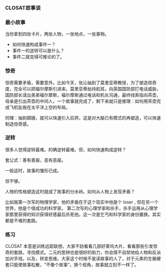 ### CLOSAT故事谈


### 最小故事

当你拿到四张卡片，两张人物，一张地点，一张事物。

* 如何快速构成事件一？
* 事件一的逆转可以是什么？
* 事件二就变得可推论的了。

### 惊奇

惊奇需要矛盾，需要意外。比如今天，张沁抽到了莫里亚蒂教授，为了塑造惊奇度，完全可以把福尔摩斯引进来。莫里亚蒂劫持航班，向英国国防部打电话威胁，国防部长请出弟弟福尔摩斯，福尔摩斯通过电话和机长沟通，最终线索指向茶壶，母亲是引出茶壶的中间人，一个故事就完成了，剩下来就只是推理：如何用茶壶完成飞机坠毁在太平洋上空的布局。


同理：抽到嫦娥，就可以快速引入后羿。这是对大脑已有模式的再塑造，可以快速制造惊奇感。

### 逆转

很多人觉得逆转最难。的确逆转最难。但，如何快速构成逆转？

套公式：善有善报，恶有恶报。

一般这时，故事的雏形已成。

但不够。

人物的性格塑造这时就成了故事的分水岭。如何从人物上发现矛盾？

比如我第一次写的物理学家，他的矛盾在于这个现实中他是个 loser , 但在另一个世界，他是个很成功的科学家。 第二次写的心理学家和杀手，杀手运用从心理学家那里获得的知识获得好感最后杀死他。这一次是乞丐和科学家的身份置换。其实都是不难的套路。

### 练习

CLOSAT 本意是训练远距联想。大家不妨看看几部好莱坞大片，看看那些引发惊奇的套路，寻找模式。二元的思辨也是很好的助力，你会情不自禁地给人物和反派加对手戏。以及，转变思维。大家这个时候不是读故事的人了，对于元素的生搬硬套只能使故事松散，“不像个故事”，换个视角，故事就立刻不一样了。
